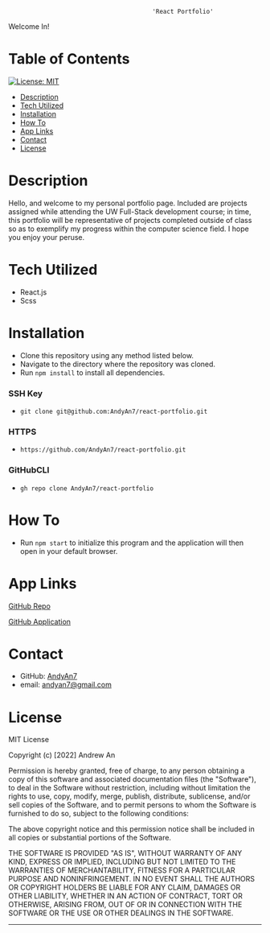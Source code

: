                                             'React Portfolio'

Welcome In!
# Table of Contents
[![License: MIT](https://img.shields.io/badge/License-MIT-lightblue.svg)](https://opensource.org/licenses/MIT)

- [Description](#description)
- [Tech Utilized](#tech-utilized)
- [Installation](#installation)
- [How To](#how-to)
- [App Links](#app-links)
- [Contact](#contact)
- [License](#license)

# Description
   Hello, and welcome to my personal portfolio page. Included are projects assigned while attending the UW Full-Stack development course; in time, this portfolio will be representative of projects completed outside of class so as to exemplify my progress within the computer science field. I hope you enjoy your peruse.

# Tech Utilized
- React.js
- Scss

# Installation
- Clone this repository using any method listed below. 
- Navigate to the directory where the repository was cloned.
- Run `npm install` to install all dependencies.
### SSH Key
- `git clone git@github.com:AndyAn7/react-portfolio.git`
### HTTPS
- `https://github.com/AndyAn7/react-portfolio.git`
### GitHubCLI
- `gh repo clone AndyAn7/react-portfolio`
# How To
- Run `npm start` to initialize this program and the application will then open in your default browser. 
# App Links
[GitHub Repo](https://github.com/AndyAn7/react-portfolio)

[GitHub Application](https://andyan7.github.io/react-portfolio/)

<!-- ![image](https://github.com/AndyAn7/Personal-Portfolio/blob/main/assets/images/ss1.png?raw=true)

![image](https://github.com/AndyAn7/Personal-Portfolio/blob/main/assets/images/ss2.png?raw=true) -->

# Contact
* GitHub: [AndyAn7](https://github.com/AndyAn7)
* email: andyan7@gmail.com

# License
MIT License

Copyright (c) [2022] Andrew An

Permission is hereby granted, free of charge, to any person obtaining a copy
of this software and associated documentation files (the "Software"), to deal
in the Software without restriction, including without limitation the rights
to use, copy, modify, merge, publish, distribute, sublicense, and/or sell
copies of the Software, and to permit persons to whom the Software is
furnished to do so, subject to the following conditions:

The above copyright notice and this permission notice shall be included in all
copies or substantial portions of the Software.

THE SOFTWARE IS PROVIDED "AS IS", WITHOUT WARRANTY OF ANY KIND, EXPRESS OR
IMPLIED, INCLUDING BUT NOT LIMITED TO THE WARRANTIES OF MERCHANTABILITY,
FITNESS FOR A PARTICULAR PURPOSE AND NONINFRINGEMENT. IN NO EVENT SHALL THE
AUTHORS OR COPYRIGHT HOLDERS BE LIABLE FOR ANY CLAIM, DAMAGES OR OTHER
LIABILITY, WHETHER IN AN ACTION OF CONTRACT, TORT OR OTHERWISE, ARISING FROM,
OUT OF OR IN CONNECTION WITH THE SOFTWARE OR THE USE OR OTHER DEALINGS IN THE
SOFTWARE.
___